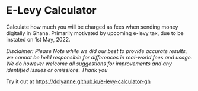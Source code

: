 # E-Levy Calculator
Calculate how much you will be charged as fees when sending money digitally in Ghana. Primarily motivated by upcoming e-levy tax, due to be instated on 1st May, 2022.

*Disclaimer: Please Note while we did our best to provide accurate results, we cannot be held responsible for differences in real-world fees and usage. We do however welcome all suggestions for improvements and any identified issues or omissions. Thank you*

Try it out at https://dolyanne.github.io/e-levy-calculator-gh
